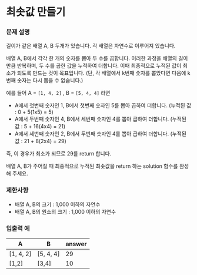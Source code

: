 # 최솟값 만들기

### 문제 설명

길이가 같은 배열 A, B 두개가 있습니다. 각 배열은 자연수로 이루어져 있습니다.

배열 A, B에서 각각 한 개의 숫자를 뽑아 두 수를 곱합니다. 이러한 과정을 배열의 길이만큼 반복하며, 두 수를 곱한 값을 누적하여 더합니다. 이때 최종적으로 누적된 값이 최소가 되도록 만드는 것이 목표입니다. (단, 각 배열에서 k번째 숫자를 뽑았다면 다음에 k번째 숫자는 다시 뽑을 수 없습니다.)

예를 들어 A = `[1, 4, 2]` , B = `[5, 4, 4]` 라면

- A에서 첫번째 숫자인 1, B에서 첫번째 숫자인 5를 뽑아 곱하여 더합니다. (누적된 값 : 0 + 5(1x5) = 5)
- A에서 두번째 숫자인 4, B에서 세번째 숫자인 4를 뽑아 곱하여 더합니다. (누적된 값 : 5 + 16(4x4) = 21)
- A에서 세번째 숫자인 2, B에서 두번째 숫자인 4를 뽑아 곱하여 더합니다. (누적된 값 : 21 + 8(2x4) = 29)

즉, 이 경우가 최소가 되므로 29를 return 합니다.

배열 A, B가 주어질 때 최종적으로 누적된 최솟값을 return 하는 solution 함수를 완성해 주세요.

### 제한사항

- 배열 A, B의 크기 : 1,000 이하의 자연수
- 배열 A, B의 원소의 크기 : 1,000 이하의 자연수

### 입출력 예

| A         | B         | answer |
| --------- | --------- | ------ |
| [1, 4, 2] | [5, 4, 4] | 29     |
| [1,2]     | [3,4]     | 10     |
